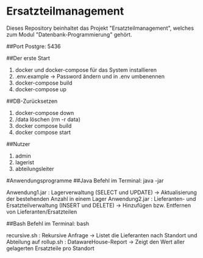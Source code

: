 # Ersatzteilmanagement 
Dieses Repository beinhaltet das Projekt "Ersatzteilmanagement", welches zum Modul "Datenbank-Programmierung" gehört.

##Port
Postgre: 5436

##Der erste Start
1. docker und docker-compose für das System installieren
2. .env.example -> Password ändern und in .env umbenennen
3. docker-compose build 
4. docker-compose up

##DB-Zurücksetzen
1. docker-compose down
2. /data löschen (rm -r data)
3. docker compose build
4. docker compose start

##Nutzer
1. admin
2. lagerist
3. abteilungsleiter 

#Anwendungsprogramme
##Java
Befehl im Terminal: java -jar <Anwendung>

Anwendung1.jar  : Lagerverwaltung (SELECT und UPDATE) -> Aktualisierung der bestehenden Anzahl in einem Lager
Anwendung2.jar  : Lieferanten- und Ersatzteilverwaltung (INSERT und DELETE) -> Hinzufügen bzw. Entfernen von Lieferanten/Ersatzteilen

##Bash
Befehl im Terminal: bash <Anwendung>

recursive.sh 	: Rekursive Anfrage -> Listet die Lieferanten nach Standort und Abteilung auf
rollup.sh 	: DatawareHouse-Report -> Zeigt den Wert aller gelagerten Ersatzteile pro Standort

